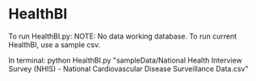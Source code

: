 # HealthBI

To run HealthBI.py:
NOTE: No data working database. To run current HealthBI, use a sample csv.

In terminal: python HealthBI.py "sampleData/National Health Interview Survey (NHIS) - National Cardiovascular Disease Surveillance Data.csv"
